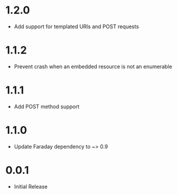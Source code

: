 # 1.2.0
* Add support for templated URIs and POST requests

# 1.1.2
* Prevent crash when an embedded resource is not an enumerable

# 1.1.1
* Add POST method support

# 1.1.0
* Update Faraday dependency to ~> 0.9

# 0.0.1
* Initial Release
